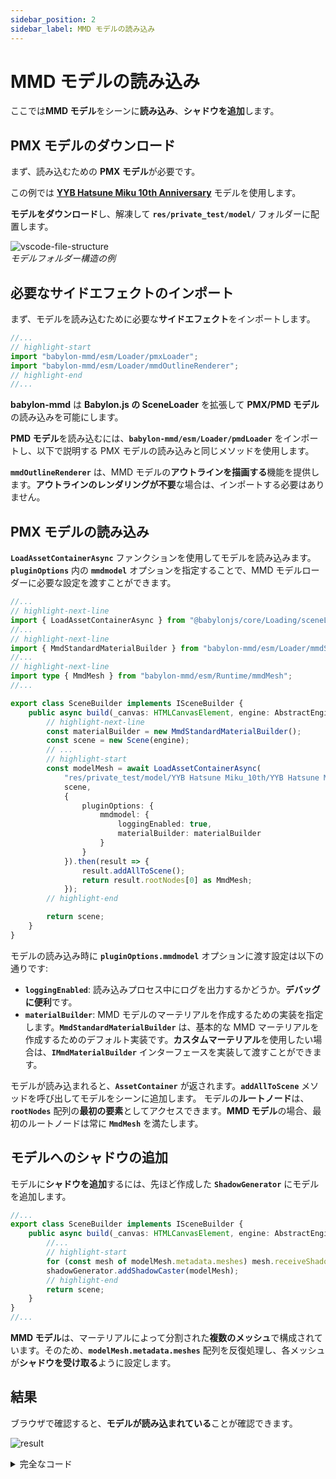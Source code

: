 ```yaml
---
sidebar_position: 2
sidebar_label: MMD モデルの読み込み
---
```


# MMD モデルの読み込み

ここでは**MMD モデル**をシーンに**読み込み**、**シャドウを追加**します。

## PMX モデルのダウンロード

まず、読み込むための **PMX モデル**が必要です。

この例では [**YYB Hatsune Miku 10th Anniversary**](https://www.deviantart.com/sanmuyyb/art/YYB-Hatsune-Miku-10th-DL-702119716) モデルを使用します。

**モデルをダウンロード**し、解凍して **`res/private_test/model/`** フォルダーに配置します。

![vscode-file-structure](@site/docs/get-started/load-mmd-model/vscode-file-structure.png) \
*モデルフォルダー構造の例*

## 必要なサイドエフェクトのインポート

まず、モデルを読み込むために必要な**サイドエフェクト**をインポートします。

```typescript title="src/sceneBuilder.ts"
//...
// highlight-start
import "babylon-mmd/esm/Loader/pmxLoader";
import "babylon-mmd/esm/Loader/mmdOutlineRenderer";
// highlight-end
//...
```

**babylon-mmd** は **Babylon.js の SceneLoader** を拡張して **PMX/PMD モデル**の読み込みを可能にします。

**PMD モデル**を読み込むには、**`babylon-mmd/esm/Loader/pmdLoader`** をインポートし、以下で説明する PMX モデルの読み込みと同じメソッドを使用します。

**`mmdOutlineRenderer`** は、MMD モデルの**アウトラインを描画する**機能を提供します。**アウトラインのレンダリングが不要**な場合は、インポートする必要はありません。

## PMX モデルの読み込み

**`LoadAssetContainerAsync`** ファンクションを使用してモデルを読み込みます。**`pluginOptions`** 内の **`mmdmodel`** オプションを指定することで、MMD モデルローダーに必要な設定を渡すことができます。

```typescript title="src/sceneBuilder.ts"
//...
// highlight-next-line
import { LoadAssetContainerAsync } from "@babylonjs/core/Loading/sceneLoader";
//...
// highlight-next-line
import { MmdStandardMaterialBuilder } from "babylon-mmd/esm/Loader/mmdStandardMaterialBuilder";
//...
// highlight-next-line
import type { MmdMesh } from "babylon-mmd/esm/Runtime/mmdMesh";
//...

export class SceneBuilder implements ISceneBuilder {
    public async build(_canvas: HTMLCanvasElement, engine: AbstractEngine): Promise<Scene> {
        // highlight-next-line
        const materialBuilder = new MmdStandardMaterialBuilder();
        const scene = new Scene(engine);
        // ...
        // highlight-start
        const modelMesh = await LoadAssetContainerAsync(
            "res/private_test/model/YYB Hatsune Miku_10th/YYB Hatsune Miku_10th_v1.02.pmx",
            scene,
            {
                pluginOptions: {
                    mmdmodel: {
                        loggingEnabled: true,
                        materialBuilder: materialBuilder
                    }
                }
            }).then(result => {
                result.addAllToScene();
                return result.rootNodes[0] as MmdMesh;
            });
        // highlight-end

        return scene;
    }
}
```

モデルの読み込み時に **`pluginOptions.mmdmodel`** オプションに渡す設定は以下の通りです:
- **`loggingEnabled`**: 読み込みプロセス中にログを出力するかどうか。**デバッグに便利**です。
- **`materialBuilder`**: MMD モデルのマーテリアルを作成するための実装を指定します。**`MmdStandardMaterialBuilder`** は、基本的な MMD マーテリアルを作成するためのデフォルト実装です。**カスタムマーテリアル**を使用したい場合は、**`IMmdMaterialBuilder`** インターフェースを実装して渡すことができます。

モデルが読み込まれると、**`AssetContainer`** が返されます。**`addAllToScene`** メソッドを呼び出してモデルをシーンに追加します。
モデルの**ルートノード**は、**`rootNodes`** 配列の**最初の要素**としてアクセスできます。**MMD モデル**の場合、最初のルートノードは常に **`MmdMesh`** を満たします。

## モデルへのシャドウの追加

モデルに**シャドウを追加**するには、先ほど作成した **`ShadowGenerator`** にモデルを追加します。

```typescript title="src/sceneBuilder.ts"
//...
export class SceneBuilder implements ISceneBuilder {
    public async build(_canvas: HTMLCanvasElement, engine: AbstractEngine): Promise<Scene> {
        //...
        // highlight-start
        for (const mesh of modelMesh.metadata.meshes) mesh.receiveShadows = true;
        shadowGenerator.addShadowCaster(modelMesh);
        // highlight-end
        return scene;
    }
}
//...
```

**MMD モデル**は、マーテリアルによって分割された**複数のメッシュ**で構成されています。そのため、**`modelMesh.metadata.meshes`** 配列を反復処理し、各メッシュが**シャドウを受け取る**ように設定します。

## 結果

ブラウザで確認すると、**モデルが読み込まれている**ことが確認できます。

![result](@site/docs/get-started/load-mmd-model/result.png)

<details>
<summary>完全なコード</summary>
```typescript title="src/sceneBuilder.ts"
import "@babylonjs/core/Lights/Shadows/shadowGeneratorSceneComponent";
// highlight-start
import "babylon-mmd/esm/Loader/pmxLoader";
import "babylon-mmd/esm/Loader/mmdOutlineRenderer";
// highlight-end

import type { AbstractEngine } from "@babylonjs/core/Engines/abstractEngine";
import { DirectionalLight } from "@babylonjs/core/Lights/directionalLight";
import { ShadowGenerator } from "@babylonjs/core/Lights/Shadows/shadowGenerator";
// highlight-next-line
import { LoadAssetContainerAsync } from "@babylonjs/core/Loading/sceneLoader";
import { Color3, Color4 } from "@babylonjs/core/Maths/math.color";
import { Vector3 } from "@babylonjs/core/Maths/math.vector";
import { CreateGround } from "@babylonjs/core/Meshes/Builders/groundBuilder";
import { Scene } from "@babylonjs/core/scene";
// highlight-next-line
import { MmdStandardMaterialBuilder } from "babylon-mmd/esm/Loader/mmdStandardMaterialBuilder";
import { MmdCamera } from "babylon-mmd/esm/Runtime/mmdCamera";
// highlight-next-line
import type { MmdMesh } from "babylon-mmd/esm/Runtime/mmdMesh";

import type { ISceneBuilder } from "./baseRuntime";

export class SceneBuilder implements ISceneBuilder {
    public async build(_canvas: HTMLCanvasElement, engine: AbstractEngine): Promise<Scene> {
        // highlight-next-line
        const materialBuilder = new MmdStandardMaterialBuilder();
        const scene = new Scene(engine);
        scene.clearColor = new Color4(0.95, 0.95, 0.95, 1.0);
        scene.ambientColor = new Color3(0.5, 0.5, 0.5);

        const mmdCamera = new MmdCamera("MmdCamera", new Vector3(0, 10, 0), scene);

        const directionalLight = new DirectionalLight("DirectionalLight", new Vector3(0.5, -1, 1), scene);
        directionalLight.intensity = 1.0;
        directionalLight.autoCalcShadowZBounds = true;

        const shadowGenerator = new ShadowGenerator(1024, directionalLight, true);
        shadowGenerator.transparencyShadow = true;
        shadowGenerator.usePercentageCloserFiltering = true;
        shadowGenerator.forceBackFacesOnly = true;
        shadowGenerator.filteringQuality = ShadowGenerator.QUALITY_MEDIUM;
        shadowGenerator.frustumEdgeFalloff = 0.1;

        const ground = CreateGround("ground1", { width: 100, height: 100, subdivisions: 2, updatable: false }, scene);
        ground.receiveShadows = true;

        // highlight-start
        const modelMesh = await LoadAssetContainerAsync(
            "res/private_test/model/YYB Hatsune Miku_10th/YYB Hatsune Miku_10th_v1.02.pmx",
            scene,
            {
                pluginOptions: {
                    mmdmodel: {
                        loggingEnabled: true,
                        materialBuilder: materialBuilder
                    }
                }
            }).then(result => {
                result.addAllToScene();
                return result.rootNodes[0] as MmdMesh;
            });

        for (const mesh of modelMesh.metadata.meshes) mesh.receiveShadows = true;
        shadowGenerator.addShadowCaster(modelMesh);
        // highlight-end

        return scene;
    }
}
```
</details>
